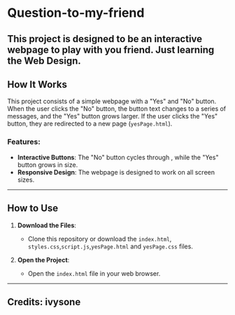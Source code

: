 # Question-to-my-friend

This project is designed to be an interactive webpage to play with you friend. Just learning the Web Design.
---

## How It Works 

This project consists of a simple webpage with a "Yes" and "No" button. When the user clicks the "No" button, the button text changes to a series of  messages, and the "Yes" button grows larger. If the user clicks the "Yes" button, they are redirected to a new page (`yesPage.html`).

### Features:
- **Interactive Buttons**: The "No" button cycles through , while the "Yes" button grows in size.
- **Responsive Design**: The webpage is designed to work on all screen sizes.

---

## How to Use 

1. **Download the Files**:
   - Clone this repository or download the `index.html`, `styles.css`,`script.js`,`yesPage.html` and `yesPage.css` files.

2. **Open the Project**:
   - Open the `index.html` file in your web browser.

---

## Credits: ivysone

